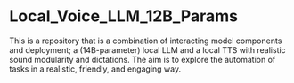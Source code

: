 # Local_Voice_LLM_12B_Params
This is a repository that is a combination of interacting model components and deployment; a (14B-parameter) local LLM and a local TTS with realistic sound modularity and dictations. The aim is to explore the automation of tasks in a realistic, friendly, and engaging way.
